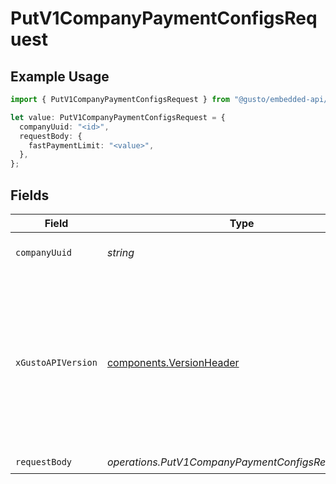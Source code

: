# PutV1CompanyPaymentConfigsRequest

## Example Usage

```typescript
import { PutV1CompanyPaymentConfigsRequest } from "@gusto/embedded-api/models/operations";

let value: PutV1CompanyPaymentConfigsRequest = {
  companyUuid: "<id>",
  requestBody: {
    fastPaymentLimit: "<value>",
  },
};
```

## Fields

| Field                                                                                                                                                                                                                        | Type                                                                                                                                                                                                                         | Required                                                                                                                                                                                                                     | Description                                                                                                                                                                                                                  |
| ---------------------------------------------------------------------------------------------------------------------------------------------------------------------------------------------------------------------------- | ---------------------------------------------------------------------------------------------------------------------------------------------------------------------------------------------------------------------------- | ---------------------------------------------------------------------------------------------------------------------------------------------------------------------------------------------------------------------------- | ---------------------------------------------------------------------------------------------------------------------------------------------------------------------------------------------------------------------------- |
| `companyUuid`                                                                                                                                                                                                                | *string*                                                                                                                                                                                                                     | :heavy_check_mark:                                                                                                                                                                                                           | The UUID of the company                                                                                                                                                                                                      |
| `xGustoAPIVersion`                                                                                                                                                                                                           | [components.VersionHeader](../../models/components/versionheader.md)                                                                                                                                                         | :heavy_minus_sign:                                                                                                                                                                                                           | Determines the date-based API version associated with your API call. If none is provided, your application's [minimum API version](https://docs.gusto.com/embedded-payroll/docs/api-versioning#minimum-api-version) is used. |
| `requestBody`                                                                                                                                                                                                                | *operations.PutV1CompanyPaymentConfigsRequestBody*                                                                                                                                                                           | :heavy_check_mark:                                                                                                                                                                                                           | N/A                                                                                                                                                                                                                          |